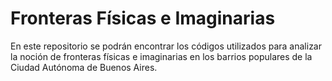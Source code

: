 # Fronteras Físicas e Imaginarias

En este repositorio se podrán encontrar los códigos utilizados para analizar la noción de fronteras físicas e imaginarias en los barrios populares de la Ciudad Autónoma de Buenos Aires.
